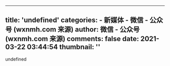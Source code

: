 
---
title: 'undefined'
categories: 
    - 新媒体
    - 微信 - 公众号 (wxnmh.com 来源)
author: 微信 - 公众号 (wxnmh.com 来源)
comments: false
date: 2021-03-22 03:44:54
thumbnail: ''
---

<div>   
undefined  
</div>
            